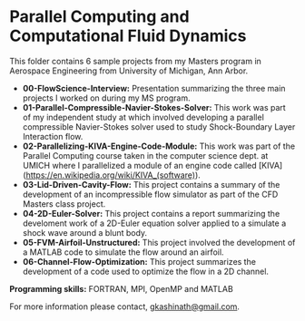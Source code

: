 # Parallel Computing and Computational Fluid Dynamics

This folder contains 6 sample projects from my Masters program in Aerospace Engineering from University of Michigan, Ann Arbor.

- **00-FlowScience-Interview:** Presentation summarizing the three main projects I worked on during my MS program.
- **01-Parallel-Compressible-Navier-Stokes-Solver:** This work was part of my independent study at which involved developing a parallel compressible Navier-Stokes solver used to study Shock-Boundary Layer Interaction flow.
- **02-Parallelizing-KIVA-Engine-Code-Module:** This work was part of the Parallel Computing course taken in the computer science dept. at UMICH where I parallelized a module of an engine code called [KIVA] (https://en.wikipedia.org/wiki/KIVA_(software)). 
- **03-Lid-Driven-Cavity-Flow:** This project contains a summary of the development of an incompressible flow simulator as part of the CFD Masters class project.
- **04-2D-Euler-Solver:** This project contains a report summarizing the develoment work of a 2D-Euler equation solver applied to a simulate a shock wave around a blunt body.
- **05-FVM-Airfoil-Unstructured:** This project involved the development of a MATLAB code to simulate the flow around an airfoil.
- **06-Channel-Flow-Optimization:** This project summarizes the development of a code used to optimize the flow in a 2D channel.

**Programming skills:** FORTRAN, MPI, OpenMP and MATLAB

For more information please contact, gkashinath@gmail.com.
